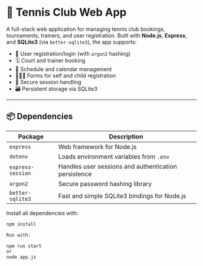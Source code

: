 # 🎾 Tennis Club Web App

A full-stack web application for managing tennis club bookings, tournaments, trainers, and user registration. Built with **Node.js**, **Express**, and **SQLite3** (via `better-sqlite3`), the app supports:

- 🧾 User registration/login (with `argon2` hashing)
- 🗓️ Court and trainer booking
- 📅 Schedule and calendar management
- 👨‍👩‍👧 Forms for self and child registration
- 🔐 Secure session handling
- 🗃️ Persistent storage via SQLite3

---

## 📦 Dependencies

| Package              | Description |
|----------------------|-------------|
| `express`            | Web framework for Node.js |
| `dotenv`             | Loads environment variables from `.env` |
| `express-session`    | Handles user sessions and authentication persistence |
| `argon2`             | Secure password hashing library |
| `better-sqlite3`     | Fast and simple SQLite3 bindings for Node.js |

Install all dependencies with:

```bash
npm install

Run with:

npm run start
or
node app.js